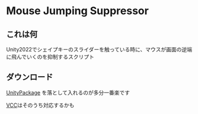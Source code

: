 # Mouse Jumping Suppressor

## これは何
Unity2022でシェイプキーのスライダーを触っている時に、マウスが画面の逆端に飛んでいくのを抑制するスクリプト

## ダウンロード
[UnityPackage](https://github.com/Gomorroth/MouseJumpingSuppressor/releases/download/latest/gomoru.su.mouse-jumping-suppressor.unitypackage) を落として入れるのが多分一番楽です

[VCC](https://gomorroth.github.io/vpm-repos)はそのうち対応するかも
